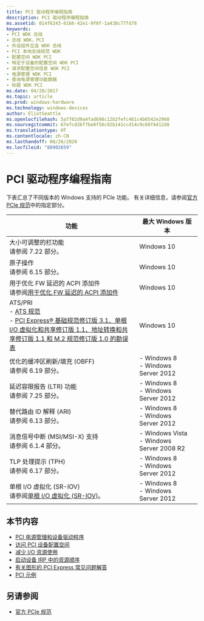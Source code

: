 ```yaml
---
title: PCI 驱动程序编程指南
description: PCI 驱动程序编程指南
ms.assetid: 014f6243-6166-42e1-9f0f-1a438c77fd78
keywords:
- PCI WDK 总线
- 总线 WDK，PCI
- 外设组件互连 WDK 总线
- PCI 本地总线规范 WDK
- 配置空间 WDK PCI
- 特定于设备的配置空间 WDK PCI
- 请求配置空间信息 WDK PCI
- 电源管理 WDK PCI
- 查询电源管理功能数据
- 标题 WDK PCI
ms.date: 04/20/2017
ms.topic: article
ms.prod: windows-hardware
ms.technology: windows-devices
author: EliotSeattle
ms.openlocfilehash: 5a7f02d9a4fad698c12b2fefc461c4b0542e2960
ms.sourcegitcommit: 67efcd26f7be8f50c92b141ccd14c9c68f4412d8
ms.translationtype: HT
ms.contentlocale: zh-CN
ms.lasthandoff: 08/26/2020
ms.locfileid: "88902659"
---
```

# <a name="pci-driver-programming-guide"></a>PCI 驱动程序编程指南

下表汇总了不同版本的 Windows 支持的 PCIe 功能。 有关详细信息，请参阅[官方 PCIe 规范](https://pcisig.com/specifications/review-zone)中的指定部分。

|功能|最大 Windows 版本|
|----|----|
|大小可调整的栏功能</br>请参阅 7.22 部分。|Windows 10|
|原子操作</br>请参阅 6.15 部分。|Windows 10|
|用于优化 FW 延迟的 ACPI 添加件</br>请参阅[用于优化 FW 延迟的 ACPI 添加件]( https://go.microsoft.com/fwlink/p/?LinkId=787058)|Windows 10|
|ATS/PRI</br>-  [ATS 规范](https://go.microsoft.com/fwlink/p/?LinkId=787061)</br>-  [PCI Express&#174; 基础规范修订版 3.1、单根 I/O 虚拟化和共享修订版 1.1、地址转换和共享修订版 1.1 和 M.2 规范修订版 1.0 的勘误表](https://go.microsoft.com/fwlink/p/?LinkId=787060)|Windows 10|
|优化的缓冲区刷新/填充 (OBFF)</br>请参阅 6.19 部分。|- Windows 8</br>- Windows Server 2012|
|延迟容限报告 (LTR) 功能</br>请参阅 7.25 部分。|- Windows 8</br>- Windows Server 2012|
|替代路由 ID 解释 (ARI)</br>请参阅 6.13 部分。|- Windows 8</br>- Windows Server 2012|
|消息信号中断 (MSI/MSI-X) 支持</br>请参阅 6.1.4 部分。|- Windows Vista</br>- Windows Server 2008 R2|
|TLP 处理提示 (TPH)</br>请参阅 6.17 部分。|- Windows 8</br>- Windows Server 2012|
|单根 I/O 虚拟化 (SR-IOV)</br>请参阅[单根 I/O 虚拟化 (SR-IOV)](https://docs.microsoft.com/windows-hardware/drivers/network/single-root-i-o-virtualization--sr-iov-)。|- Windows 8</br>- Windows Server 2012|

## <a name="in-this-section"></a>本节内容

- [PCI 电源管理和设备驱动程序](https://docs.microsoft.com/windows-hardware/drivers/pci/pci-power-management-and-device-drivers)
- [访问 PCI 设备配置空间](https://docs.microsoft.com/windows-hardware/drivers/pci/accessing-pci-device-configuration-space)
- [减少 I/O 资源使用](https://docs.microsoft.com/windows-hardware/drivers/pci/i-o-resource-usage-reduction)
- [启动设备 IRP 中的资源顺序](https://docs.microsoft.com/windows-hardware/drivers/pci/order-of-resources-in-start-device-irp)
- [有关图形的 PCI Express 常见问题解答](https://docs.microsoft.com/windows-hardware/drivers/pci/pci-express-faq-for-graphics)
- [PCI 示例](https://docs.microsoft.com/windows-hardware/drivers/pci/pci-sample)

## <a name="see-also"></a>另请参阅

- [官方 PCIe 规范](https://pcisig.com/specifications/review-zone)
